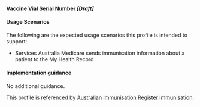 #### Vaccine Vial Serial Number *[[Draft](http://hl7.org/fhir/stu3/valueset-publication-status.html)]*

#### Usage Scenarios
The following are the expected usage scenarios this profile is intended to support:
* Services Australia Medicare sends immunisation information about a patient to the My Health Record

#### Implementation guidance
No additional guidance.

This profile is referenced by [Australian Immunisation Register Immunisation](StructureDefinition-immunization-air.html). 